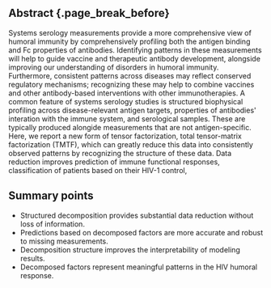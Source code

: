 ## Abstract {.page_break_before}

Systems serology measurements provide a more comprehensive view of humoral immunity by comprehensively profiling both the antigen binding and Fc properties of antibodies. Identifying patterns in these measurements will help to guide vaccine and therapeutic antibody development, alongside improving our understanding of disorders in humoral immunity. Furthermore, consistent patterns across diseases may reflect conserved regulatory mechanisms; recognizing these may help to combine vaccines and other antibody-based interventions with other immunotherapies. A common feature of systems serology studies is structured biophysical profiling across disease-relevant antigen targets, properties of antibodies' interation with the immune system, and serological samples. These are typically produced alongide measurements that are not antigen-specific. Here, we report a new form of tensor factorization, total tensor-matrix factorization (TMTF), which can greatly reduce this data into consistently observed patterns by recognizing the structure of these data. Data reduction improves prediction of immune functional responses, classification of patients based on their HIV-1 control, 

## Summary points

- Structured decomposition provides substantial data reduction without loss of information.
- Predictions based on decomposed factors are more accurate and robust to missing measurements.
- Decomposition structure improves the interpretability of modeling results.
- Decomposed factors represent meaningful patterns in the HIV humoral response.
